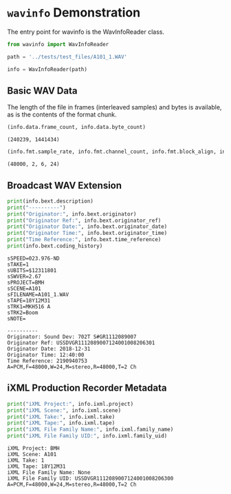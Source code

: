 
# `wavinfo` Demonstration

The entry point for wavinfo is the WavInfoReader class.


```python
from wavinfo import WavInfoReader

path = '../tests/test_files/A101_1.WAV'

info = WavInfoReader(path)
```

## Basic WAV Data

The length of the file in frames (interleaved samples) and bytes is available, as is the contents of the format chunk.


```python
(info.data.frame_count, info.data.byte_count)
```




    (240239, 1441434)




```python
(info.fmt.sample_rate, info.fmt.channel_count, info.fmt.block_align, info.fmt.bits_per_sample)
```




    (48000, 2, 6, 24)



## Broadcast WAV Extension


```python
print(info.bext.description)
print("----------")
print("Originator:", info.bext.originator)
print("Originator Ref:", info.bext.originator_ref)
print("Originator Date:", info.bext.originator_date)
print("Originator Time:", info.bext.originator_time)
print("Time Reference:", info.bext.time_reference)
print(info.bext.coding_history)
```

    sSPEED=023.976-ND
    sTAKE=1
    sUBITS=$12311801
    sSWVER=2.67
    sPROJECT=BMH
    sSCENE=A101
    sFILENAME=A101_1.WAV
    sTAPE=18Y12M31
    sTRK1=MKH516 A
    sTRK2=Boom
    sNOTE=
    
    ----------
    Originator: Sound Dev: 702T S#GR1112089007
    Originator Ref: USSDVGR1112089007124001008206301
    Originator Date: 2018-12-31
    Originator Time: 12:40:00
    Time Reference: 2190940753
    A=PCM,F=48000,W=24,M=stereo,R=48000,T=2 Ch
    


## iXML Production Recorder Metadata


```python
print("iXML Project:", info.ixml.project)
print("iXML Scene:", info.ixml.scene)
print("iXML Take:", info.ixml.take)
print("iXML Tape:", info.ixml.tape)
print("iXML File Family Name:", info.ixml.family_name)
print("iXML File Family UID:", info.ixml.family_uid)
```

    iXML Project: BMH
    iXML Scene: A101
    iXML Take: 1
    iXML Tape: 18Y12M31
    iXML File Family Name: None
    iXML File Family UID: USSDVGR1112089007124001008206300
    A=PCM,F=48000,W=24,M=stereo,R=48000,T=2 Ch
    



```python

```
